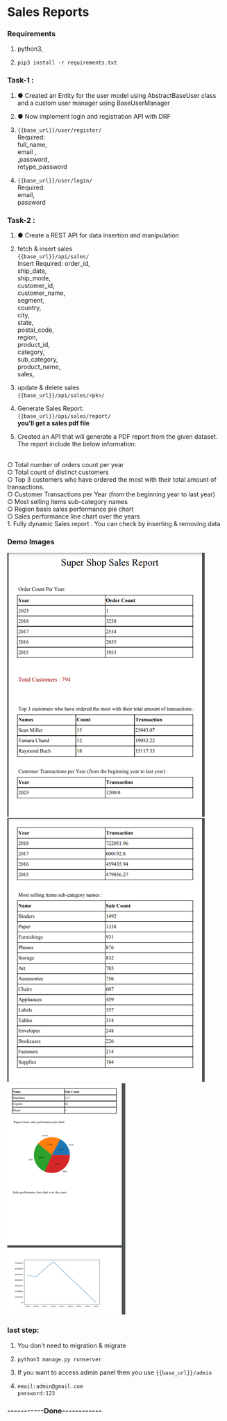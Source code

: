 # Sales Reports

### Requirements
1. python3,
2.     pip3 install -r requirements.txt
### Task-1 :
1. ● Created an Entity for the user model using AbstractBaseUser class and a custom 
user manager using BaseUserManager
 
2. ● Now implement login and registration API with DRF
1.  `{{base_url}}/user/register/`<br>
   Required: <br> full_name,<br> email ,<br>,password, <br> retype_password
2.  `{{base_url}}/user/login/`<br>
Required: <br>
email,<br>password


### Task-2 :
1. ● Create a REST API for data insertion and manipulation
2. fetch & insert sales  <br> `{{base_url}}/api/sales/` <br>
 Insert Required:
    order_id,<br>
ship_date,<br>
ship_mode,<br>
customer_id,<br>
customer_name,<br>
segment,<br>
country,<br>
city,<br>
state,<br>
postal_code,<br>
region,<br>
product_id,<br>
category,<br>
sub_category,<br>
product_name,<br>
sales,<br>
3.  update & delete sales <br> `{{base_url}}/api/sales/<pk>/` 
3. Generate Sales Report: <br>
`{{base_url}}/api/sales/report/`
<br> <b>you'll get a sales pdf file </b>

4. Created an API that will generate a PDF report from the given dataset. The report
include the below information:
<br>
○  Total number of orders count per year
<br>
○ Total count of distinct customers
<br>
○ Top 3 customers who have ordered the most with their total amount of
transactions.
<br>
○ Customer Transactions per Year (from the beginning year to last year)
<br>
○ Most selling items sub-category names
<br>
○ Region basis sales performance pie chart
<br>
○ Sales performance line chart over the years
<br>
1. Fully dynamic  Sales report . You can check by inserting & removing data

### Demo Images

<img src="demo_images/first_page.png">
<img src="demo_images/second.png">
<img src="demo_images/last_page.png">

<br>

### last step: 
1. You don't need to migration & migrate

2.     python3 manage.py runserver

3. If you want to access admin panel
then you use  `{{base_url}}/admin`

4.     
       email:admin@gmail.com
       password:123
### -----------Done------------
